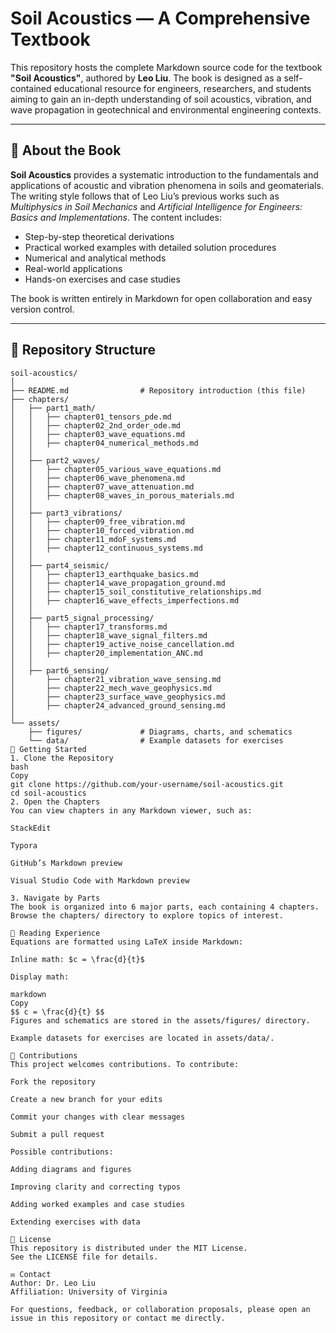 # Soil Acoustics — A Comprehensive Textbook

This repository hosts the complete Markdown source code for the textbook **"Soil Acoustics"**, authored by **Leo Liu**. The book is designed as a self-contained educational resource for engineers, researchers, and students aiming to gain an in-depth understanding of soil acoustics, vibration, and wave propagation in geotechnical and environmental engineering contexts.

---

## 📖 About the Book

**Soil Acoustics** provides a systematic introduction to the fundamentals and applications of acoustic and vibration phenomena in soils and geomaterials. The writing style follows that of Leo Liu’s previous works such as *Multiphysics in Soil Mechanics* and *Artificial Intelligence for Engineers: Basics and Implementations*. The content includes:

- Step-by-step theoretical derivations
- Practical worked examples with detailed solution procedures
- Numerical and analytical methods
- Real-world applications
- Hands-on exercises and case studies

The book is written entirely in Markdown for open collaboration and easy version control.

---

## 📂 Repository Structure

```plaintext
soil-acoustics/
│
├── README.md                # Repository introduction (this file)
├── chapters/
│   ├── part1_math/
│   │   ├── chapter01_tensors_pde.md
│   │   ├── chapter02_2nd_order_ode.md
│   │   ├── chapter03_wave_equations.md
│   │   ├── chapter04_numerical_methods.md
│   │
│   ├── part2_waves/
│   │   ├── chapter05_various_wave_equations.md
│   │   ├── chapter06_wave_phenomena.md
│   │   ├── chapter07_wave_attenuation.md
│   │   ├── chapter08_waves_in_porous_materials.md
│   │
│   ├── part3_vibrations/
│   │   ├── chapter09_free_vibration.md
│   │   ├── chapter10_forced_vibration.md
│   │   ├── chapter11_mdoF_systems.md
│   │   ├── chapter12_continuous_systems.md
│   │
│   ├── part4_seismic/
│   │   ├── chapter13_earthquake_basics.md
│   │   ├── chapter14_wave_propagation_ground.md
│   │   ├── chapter15_soil_constitutive_relationships.md
│   │   ├── chapter16_wave_effects_imperfections.md
│   │
│   ├── part5_signal_processing/
│   │   ├── chapter17_transforms.md
│   │   ├── chapter18_wave_signal_filters.md
│   │   ├── chapter19_active_noise_cancellation.md
│   │   ├── chapter20_implementation_ANC.md
│   │
│   ├── part6_sensing/
│       ├── chapter21_vibration_wave_sensing.md
│       ├── chapter22_mech_wave_geophysics.md
│       ├── chapter23_surface_wave_geophysics.md
│       ├── chapter24_advanced_ground_sensing.md
│
└── assets/
    ├── figures/             # Diagrams, charts, and schematics
    └── data/                # Example datasets for exercises
🚀 Getting Started
1. Clone the Repository
bash
Copy
git clone https://github.com/your-username/soil-acoustics.git
cd soil-acoustics
2. Open the Chapters
You can view chapters in any Markdown viewer, such as:

StackEdit

Typora

GitHub’s Markdown preview

Visual Studio Code with Markdown preview

3. Navigate by Parts
The book is organized into 6 major parts, each containing 4 chapters. Browse the chapters/ directory to explore topics of interest.

📘 Reading Experience
Equations are formatted using LaTeX inside Markdown:

Inline math: $c = \frac{d}{t}$

Display math:

markdown
Copy
$$ c = \frac{d}{t} $$
Figures and schematics are stored in the assets/figures/ directory.

Example datasets for exercises are located in assets/data/.

🧪 Contributions
This project welcomes contributions. To contribute:

Fork the repository

Create a new branch for your edits

Commit your changes with clear messages

Submit a pull request

Possible contributions:

Adding diagrams and figures

Improving clarity and correcting typos

Adding worked examples and case studies

Extending exercises with data

📜 License
This repository is distributed under the MIT License.
See the LICENSE file for details.

✉️ Contact
Author: Dr. Leo Liu
Affiliation: University of Virginia

For questions, feedback, or collaboration proposals, please open an issue in this repository or contact me directly.
